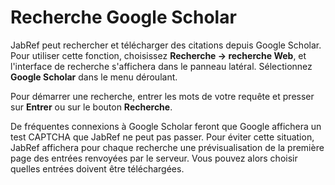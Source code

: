 # Recherche Google Scholar

JabRef peut rechercher et télécharger des citations depuis Google Scholar. Pour utiliser cette fonction, choisissez **Recherche -&gt; recherche Web**, et l'interface de recherche s'affichera dans le panneau latéral. Sélectionnez **Google Scholar** dans le menu déroulant.

Pour démarrer une recherche, entrer les mots de votre requête et presser sur **Entrer** ou sur le bouton **Recherche**.

De fréquentes connexions à Google Scholar feront que Google affichera un test CAPTCHA que JabRef ne peut pas passer. Pour éviter cette situation, JabRef affichera pour chaque recherche une prévisualisation de la première page des entrées renvoyées par le serveur. Vous pouvez alors choisir quelles entrées doivent être téléchargées.
